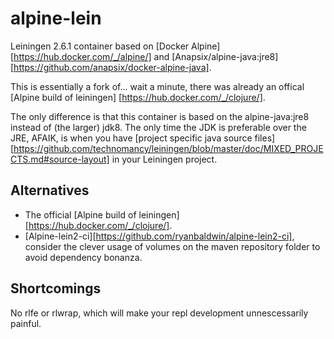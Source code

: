 # alpine-lein

Leiningen 2.6.1 container based on [Docker Alpine][https://hub.docker.com/_/alpine/] and [Anapsix/alpine-java:jre8][https://github.com/anapsix/docker-alpine-java].

This is essentially a fork of... wait a minute, there was already an offical [Alpine build of leiningen] [https://hub.docker.com/_/clojure/].

The only difference is that this container is based on the alpine-java:jre8 instead of (the larger) jdk8. The only time the JDK is preferable over the JRE, AFAIK, is when you have [project specific java source files] [https://github.com/technomancy/leiningen/blob/master/doc/MIXED_PROJECTS.md#source-layout] in your Leiningen project.

## Alternatives

* The official [Alpine build of leiningen] [https://hub.docker.com/_/clojure/].
* [Alpine-lein2-ci][https://github.com/ryanbaldwin/alpine-lein2-ci], consider the clever usage of volumes on the maven repository folder to avoid dependency bonanza.

## Shortcomings

No rlfe or rlwrap, which will make your repl development unnescessarily painful.
